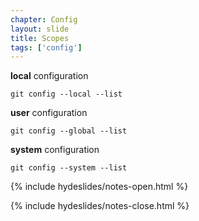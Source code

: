 ```yaml
---
chapter: Config
layout: slide
title: Scopes
tags: ['config']
---
```


__local__ configuration

	git config --local --list

__user__ configuration

	git config --global --list

__system__ configuration

	git config --system --list


{% include hydeslides/notes-open.html %}



{% include hydeslides/notes-close.html %}